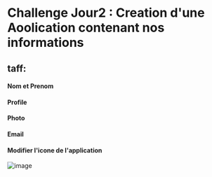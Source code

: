 # Challenge  Jour2 : Creation d'une Aoolication contenant nos informations

## taff:

#### Nom et  Prenom
#### Profile
#### Photo
#### Email



#### Modifier l'icone de l'application
![image](https://user-images.githubusercontent.com/101357738/201431454-93345ceb-54b5-4b5e-a915-a332c118fe24.png)
